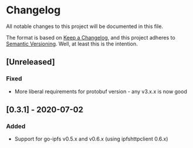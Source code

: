 # Changelog
All notable changes to this project will be documented in this file.

The format is based on [Keep a Changelog](https://keepachangelog.com/en/1.0.0/),
and this project adheres to [Semantic Versioning](https://semver.org/spec/v2.0.0.html).
Well, at least this is the intention.

## [Unreleased]
### Fixed
 * More liberal requirements for protobuf version - any v3.x.x is now good

## [0.3.1] - 2020-07-02
### Added
 * Support for go-ipfs v0.5.x and v0.6.x (using ipfshttpclient 0.6.x)
